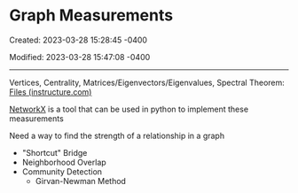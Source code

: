 # Graph Measurements

Created: 2023-03-28 15:28:45 -0400

Modified: 2023-03-28 15:47:08 -0400

---

Vertices, Centrality, Matrices/Eigenvectors/Eigenvalues, Spectral Theorem: [Files (instructure.com)](https://umd.instructure.com/courses/1338771/files/folder/Lectures?preview=72534780)



[NetworkX](https://networkx.github.io/documentation/development/reference/algorithms.centrality.html) is a tool that can be used in python to implement these measurements



Need a way to find the strength of a relationship in a graph

-   "Shortcut" Bridge
-   Neighborhood Overlap
-   Community Detection
    -   Girvan-Newman Method

